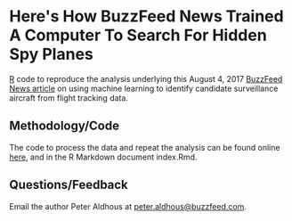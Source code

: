 # Here's How BuzzFeed News Trained A Computer To Search For Hidden Spy Planes

[R](https://www.r-project.org/) code to reproduce the analysis underlying this August 4, 2017 [BuzzFeed News article](https://www.buzzfeed.com/peteraldhous/hidden-spy-planes) on using machine learning to identify candidate surveillance aircraft from flight tracking data.

## Methodology/Code

The code to process the data and repeat the analysis can be found online [here](https://buzzfeednews.github.io/2017-08-spy-plane-finder/), and in the R Markdown document index.Rmd.


## Questions/Feedback

Email the author Peter Aldhous at peter.aldhous@buzzfeed.com.